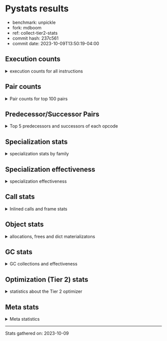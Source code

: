 
# Pystats results

- benchmark: unpickle
- fork: mdboom
- ref: collect-tier2-stats
- commit hash: 237c561
- commit date: 2023-10-09T13:50:19-04:00

## Execution counts

<details>
<summary> execution counts for all instructions </summary>

|Name | Count | Self | Cumulative | Miss ratio | 
|---|---:|---:|---:|---:|
| LOAD_FAST | 785,460 | 37.2% | 37.2% |  |
| CALL_BUILTIN_FAST_WITH_KEYWORDS | 430,860 | 20.4% | 57.6% |  |
| POP_TOP | 430,740 | 20.4% | 78.0% |  |
| PUSH_NULL | 400,440 | 19.0% | 96.9% |  |
| ENTER_EXECUTOR | 61,440 | 2.9% | 99.8% |  |
| STORE_FAST | 540 | 0.0% | 99.9% |  |
| LOAD_ATTR_MODULE | 400 | 0.0% | 99.9% |  |
| LOAD_GLOBAL_MODULE | 340 | 0.0% | 99.9% |  |
| CALL | 320 | 0.0% | 99.9% |  |
| LOAD_ATTR | 220 | 0.0% | 99.9% |  |
| LOAD_DEREF | 180 | 0.0% | 99.9% |  |
| LOAD_ATTR_WITH_HINT | 180 | 0.0% | 99.9% |  |
| LOAD_GLOBAL | 160 | 0.0% | 99.9% |  |
| GET_ITER | 120 | 0.0% | 99.9% |  |
| RETURN_VALUE | 120 | 0.0% | 100.0% |  |
| CALL_FUNCTION_EX | 120 | 0.0% | 100.0% |  |
| RESUME_CHECK | 120 | 0.0% | 100.0% |  |
| NOP | 60 | 0.0% | 100.0% |  |
| BUILD_LIST | 60 | 0.0% | 100.0% |  |
| BUILD_TUPLE | 60 | 0.0% | 100.0% |  |
| CALL_INTRINSIC_1 | 60 | 0.0% | 100.0% |  |
| COPY_FREE_VARS | 60 | 0.0% | 100.0% |  |
| LIST_EXTEND | 60 | 0.0% | 100.0% |  |
| LOAD_FAST_LOAD_FAST | 60 | 0.0% | 100.0% |  |
| BINARY_OP_SUBTRACT_FLOAT | 60 | 0.0% | 100.0% |  |
| CALL_BUILTIN_CLASS | 60 | 0.0% | 100.0% |  |
| FOR_ITER_RANGE | 60 | 0.0% | 100.0% |  |
| FOR_ITER_TUPLE | 60 | 0.0% | 100.0% |  |
| LOAD_GLOBAL_BUILTIN | 60 | 0.0% | 100.0% |  |
| BINARY_OP | 20 | 0.0% | 100.0% |  |


</details>

## Pair counts

<details>
<summary> Pair counts for top 100 pairs </summary>

|Pair | Count | Self | Cumulative | 
|---|---:|---:|---:|
| CALL_BUILTIN_FAST_WITH_KEYWORDS POP_TOP | 430,680 | 20.4% | 20.4% |
| PUSH_NULL LOAD_FAST | 400,080 | 18.9% | 39.3% |
| LOAD_FAST CALL_BUILTIN_FAST_WITH_KEYWORDS | 399,960 | 18.9% | 58.3% |
| LOAD_FAST PUSH_NULL | 384,660 | 18.2% | 76.5% |
| POP_TOP LOAD_FAST | 384,600 | 18.2% | 94.7% |
| POP_TOP ENTER_EXECUTOR | 46,080 | 2.2% | 96.9% |
| ENTER_EXECUTOR CALL_BUILTIN_FAST_WITH_KEYWORDS | 30,720 | 1.5% | 98.3% |
| ENTER_EXECUTOR ENTER_EXECUTOR | 15,360 | 0.7% | 99.0% |
| ENTER_EXECUTOR PUSH_NULL | 15,300 | 0.7% | 99.8% |
| STORE_FAST LOAD_FAST | 360 | 0.0% | 99.8% |
| LOAD_ATTR_MODULE PUSH_NULL | 340 | 0.0% | 99.8% |
| PUSH_NULL CALL | 180 | 0.0% | 99.8% |
| CALL_BUILTIN_FAST_WITH_KEYWORDS STORE_FAST | 180 | 0.0% | 99.8% |
| LOAD_GLOBAL_MODULE LOAD_FAST | 180 | 0.0% | 99.8% |
| LOAD_FAST LOAD_ATTR_MODULE | 160 | 0.0% | 99.8% |
| LOAD_ATTR LOAD_ATTR_MODULE | 140 | 0.0% | 99.8% |
| LOAD_FAST LOAD_ATTR | 140 | 0.0% | 99.8% |
| PUSH_NULL LOAD_GLOBAL_MODULE | 120 | 0.0% | 99.8% |
| LOAD_DEREF PUSH_NULL | 120 | 0.0% | 99.9% |
| LOAD_FAST GET_ITER | 120 | 0.0% | 99.9% |
| LOAD_FAST LOAD_ATTR_WITH_HINT | 120 | 0.0% | 99.9% |
| LOAD_GLOBAL LOAD_GLOBAL_MODULE | 120 | 0.0% | 99.9% |
| LOAD_ATTR_WITH_HINT CALL_BUILTIN_FAST_WITH_KEYWORDS | 120 | 0.0% | 99.9% |
| LOAD_GLOBAL_MODULE LOAD_ATTR_MODULE | 100 | 0.0% | 99.9% |
| GET_ITER FOR_ITER_RANGE | 60 | 0.0% | 99.9% |
| GET_ITER FOR_ITER_TUPLE | 60 | 0.0% | 99.9% |
| NOP LOAD_DEREF | 60 | 0.0% | 99.9% |
| POP_TOP NOP | 60 | 0.0% | 99.9% |
| PUSH_NULL LOAD_GLOBAL | 60 | 0.0% | 99.9% |
| RETURN_VALUE RETURN_VALUE | 60 | 0.0% | 99.9% |
| BUILD_LIST LOAD_DEREF | 60 | 0.0% | 99.9% |
| BUILD_TUPLE STORE_FAST | 60 | 0.0% | 99.9% |
| CALL POP_TOP | 60 | 0.0% | 99.9% |
| CALL CALL | 60 | 0.0% | 99.9% |
| CALL LOAD_FAST | 60 | 0.0% | 99.9% |
| CALL STORE_FAST | 60 | 0.0% | 99.9% |
| CALL CALL_BUILTIN_FAST_WITH_KEYWORDS | 60 | 0.0% | 99.9% |
| CALL_FUNCTION_EX COPY_FREE_VARS | 60 | 0.0% | 99.9% |
| CALL_FUNCTION_EX RESUME_CHECK | 60 | 0.0% | 99.9% |
| CALL_INTRINSIC_1 CALL_FUNCTION_EX | 60 | 0.0% | 99.9% |
| COPY_FREE_VARS RESUME_CHECK | 60 | 0.0% | 99.9% |
| LIST_EXTEND CALL_INTRINSIC_1 | 60 | 0.0% | 99.9% |
| LOAD_ATTR LOAD_ATTR_WITH_HINT | 60 | 0.0% | 99.9% |
| LOAD_DEREF LIST_EXTEND | 60 | 0.0% | 99.9% |
| LOAD_FAST BUILD_LIST | 60 | 0.0% | 99.9% |
| LOAD_FAST BUILD_TUPLE | 60 | 0.0% | 99.9% |
| LOAD_FAST CALL_FUNCTION_EX | 60 | 0.0% | 99.9% |
| LOAD_FAST_LOAD_FAST LOAD_FAST | 60 | 0.0% | 99.9% |
| STORE_FAST LOAD_FAST_LOAD_FAST | 60 | 0.0% | 99.9% |
| BINARY_OP_SUBTRACT_FLOAT RETURN_VALUE | 60 | 0.0% | 100.0% |
| CALL_BUILTIN_CLASS STORE_FAST | 60 | 0.0% | 100.0% |
| FOR_ITER_RANGE STORE_FAST | 60 | 0.0% | 100.0% |
| FOR_ITER_TUPLE STORE_FAST | 60 | 0.0% | 100.0% |
| LOAD_ATTR_MODULE STORE_FAST | 60 | 0.0% | 100.0% |
| LOAD_ATTR_WITH_HINT CALL | 60 | 0.0% | 100.0% |
| LOAD_GLOBAL_BUILTIN LOAD_FAST | 60 | 0.0% | 100.0% |
| LOAD_GLOBAL_MODULE LOAD_ATTR | 60 | 0.0% | 100.0% |
| RESUME_CHECK LOAD_DEREF | 60 | 0.0% | 100.0% |
| RESUME_CHECK LOAD_FAST | 60 | 0.0% | 100.0% |
| RETURN_VALUE LOAD_GLOBAL | 40 | 0.0% | 100.0% |
| ENTER_EXECUTOR LOAD_GLOBAL_MODULE | 40 | 0.0% | 100.0% |
| LOAD_FAST BINARY_OP_SUBTRACT_FLOAT | 40 | 0.0% | 100.0% |
| LOAD_FAST CALL_BUILTIN_CLASS | 40 | 0.0% | 100.0% |
| STORE_FAST LOAD_GLOBAL | 40 | 0.0% | 100.0% |
| STORE_FAST LOAD_GLOBAL_BUILTIN | 40 | 0.0% | 100.0% |
| STORE_FAST LOAD_GLOBAL_MODULE | 40 | 0.0% | 100.0% |
| RETURN_VALUE LOAD_GLOBAL_MODULE | 20 | 0.0% | 100.0% |
| BINARY_OP BINARY_OP_SUBTRACT_FLOAT | 20 | 0.0% | 100.0% |
| CALL CALL_BUILTIN_CLASS | 20 | 0.0% | 100.0% |
| ENTER_EXECUTOR LOAD_GLOBAL | 20 | 0.0% | 100.0% |
| LOAD_ATTR PUSH_NULL | 20 | 0.0% | 100.0% |
| LOAD_FAST BINARY_OP | 20 | 0.0% | 100.0% |
| LOAD_FAST CALL | 20 | 0.0% | 100.0% |
| LOAD_GLOBAL LOAD_ATTR | 20 | 0.0% | 100.0% |
| LOAD_GLOBAL LOAD_GLOBAL_BUILTIN | 20 | 0.0% | 100.0% |


</details>

## Predecessor/Successor Pairs

<details>
<summary> Top 5 predecessors and successors of each opcode </summary>

### GET_ITER

<details>
<summary> Successors and predecessors for GET_ITER </summary>

|Predecessors | Count | Percentage | 
|---|---:|---:|
| LOAD_FAST | 120 | 100.0% |

|Successors | Count | Percentage | 
|---|---:|---:|
| FOR_ITER_RANGE | 60 | 50.0% |
| FOR_ITER_TUPLE | 60 | 50.0% |


</details>

### NOP

<details>
<summary> Successors and predecessors for NOP </summary>

|Predecessors | Count | Percentage | 
|---|---:|---:|
| POP_TOP | 60 | 100.0% |

|Successors | Count | Percentage | 
|---|---:|---:|
| LOAD_DEREF | 60 | 100.0% |


</details>

### POP_TOP

<details>
<summary> Successors and predecessors for POP_TOP </summary>

|Predecessors | Count | Percentage | 
|---|---:|---:|
| CALL_BUILTIN_FAST_WITH_KEYWORDS | 430,680 | 100.0% |
| CALL | 60 | 0.0% |

|Successors | Count | Percentage | 
|---|---:|---:|
| LOAD_FAST | 384,600 | 89.3% |
| ENTER_EXECUTOR | 46,080 | 10.7% |
| NOP | 60 | 0.0% |


</details>

### PUSH_NULL

<details>
<summary> Successors and predecessors for PUSH_NULL </summary>

|Predecessors | Count | Percentage | 
|---|---:|---:|
| LOAD_FAST | 384,660 | 96.1% |
| ENTER_EXECUTOR | 15,300 | 3.8% |
| LOAD_ATTR_MODULE | 340 | 0.1% |
| LOAD_DEREF | 120 | 0.0% |
| LOAD_ATTR | 20 | 0.0% |

|Successors | Count | Percentage | 
|---|---:|---:|
| LOAD_FAST | 400,080 | 99.9% |
| CALL | 180 | 0.0% |
| LOAD_GLOBAL_MODULE | 120 | 0.0% |
| LOAD_GLOBAL | 60 | 0.0% |


</details>

### RETURN_VALUE

<details>
<summary> Successors and predecessors for RETURN_VALUE </summary>

|Predecessors | Count | Percentage | 
|---|---:|---:|
| RETURN_VALUE | 60 | 50.0% |
| BINARY_OP_SUBTRACT_FLOAT | 60 | 50.0% |

|Successors | Count | Percentage | 
|---|---:|---:|
| RETURN_VALUE | 60 | 50.0% |
| LOAD_GLOBAL | 40 | 33.3% |
| LOAD_GLOBAL_MODULE | 20 | 16.7% |


</details>

### BINARY_OP

<details>
<summary> Successors and predecessors for BINARY_OP </summary>

|Predecessors | Count | Percentage | 
|---|---:|---:|
| LOAD_FAST | 20 | 100.0% |

|Successors | Count | Percentage | 
|---|---:|---:|
| BINARY_OP_SUBTRACT_FLOAT | 20 | 100.0% |


</details>

### BUILD_LIST

<details>
<summary> Successors and predecessors for BUILD_LIST </summary>

|Predecessors | Count | Percentage | 
|---|---:|---:|
| LOAD_FAST | 60 | 100.0% |

|Successors | Count | Percentage | 
|---|---:|---:|
| LOAD_DEREF | 60 | 100.0% |


</details>

### BUILD_TUPLE

<details>
<summary> Successors and predecessors for BUILD_TUPLE </summary>

|Predecessors | Count | Percentage | 
|---|---:|---:|
| LOAD_FAST | 60 | 100.0% |

|Successors | Count | Percentage | 
|---|---:|---:|
| STORE_FAST | 60 | 100.0% |


</details>

### CALL

<details>
<summary> Successors and predecessors for CALL </summary>

|Predecessors | Count | Percentage | 
|---|---:|---:|
| PUSH_NULL | 180 | 56.2% |
| CALL | 60 | 18.8% |
| LOAD_ATTR_WITH_HINT | 60 | 18.8% |
| LOAD_FAST | 20 | 6.2% |

|Successors | Count | Percentage | 
|---|---:|---:|
| POP_TOP | 60 | 18.8% |
| CALL | 60 | 18.8% |
| LOAD_FAST | 60 | 18.8% |
| STORE_FAST | 60 | 18.8% |
| CALL_BUILTIN_FAST_WITH_KEYWORDS | 60 | 18.8% |


</details>

### CALL_FUNCTION_EX

<details>
<summary> Successors and predecessors for CALL_FUNCTION_EX </summary>

|Predecessors | Count | Percentage | 
|---|---:|---:|
| CALL_INTRINSIC_1 | 60 | 50.0% |
| LOAD_FAST | 60 | 50.0% |

|Successors | Count | Percentage | 
|---|---:|---:|
| COPY_FREE_VARS | 60 | 50.0% |
| RESUME_CHECK | 60 | 50.0% |


</details>

### CALL_INTRINSIC_1

<details>
<summary> Successors and predecessors for CALL_INTRINSIC_1 </summary>

|Predecessors | Count | Percentage | 
|---|---:|---:|
| LIST_EXTEND | 60 | 100.0% |

|Successors | Count | Percentage | 
|---|---:|---:|
| CALL_FUNCTION_EX | 60 | 100.0% |


</details>

### COPY_FREE_VARS

<details>
<summary> Successors and predecessors for COPY_FREE_VARS </summary>

|Predecessors | Count | Percentage | 
|---|---:|---:|
| CALL_FUNCTION_EX | 60 | 100.0% |

|Successors | Count | Percentage | 
|---|---:|---:|
| RESUME_CHECK | 60 | 100.0% |


</details>

### ENTER_EXECUTOR

<details>
<summary> Successors and predecessors for ENTER_EXECUTOR </summary>

|Predecessors | Count | Percentage | 
|---|---:|---:|
| POP_TOP | 46,080 | 75.0% |
| ENTER_EXECUTOR | 15,360 | 25.0% |

|Successors | Count | Percentage | 
|---|---:|---:|
| CALL_BUILTIN_FAST_WITH_KEYWORDS | 30,720 | 50.0% |
| ENTER_EXECUTOR | 15,360 | 25.0% |
| PUSH_NULL | 15,300 | 24.9% |
| LOAD_GLOBAL_MODULE | 40 | 0.1% |
| LOAD_GLOBAL | 20 | 0.0% |


</details>

### LIST_EXTEND

<details>
<summary> Successors and predecessors for LIST_EXTEND </summary>

|Predecessors | Count | Percentage | 
|---|---:|---:|
| LOAD_DEREF | 60 | 100.0% |

|Successors | Count | Percentage | 
|---|---:|---:|
| CALL_INTRINSIC_1 | 60 | 100.0% |


</details>

### LOAD_ATTR

<details>
<summary> Successors and predecessors for LOAD_ATTR </summary>

|Predecessors | Count | Percentage | 
|---|---:|---:|
| LOAD_FAST | 140 | 63.6% |
| LOAD_GLOBAL_MODULE | 60 | 27.3% |
| LOAD_GLOBAL | 20 | 9.1% |

|Successors | Count | Percentage | 
|---|---:|---:|
| LOAD_ATTR_MODULE | 140 | 63.6% |
| LOAD_ATTR_WITH_HINT | 60 | 27.3% |
| PUSH_NULL | 20 | 9.1% |


</details>

### LOAD_DEREF

<details>
<summary> Successors and predecessors for LOAD_DEREF </summary>

|Predecessors | Count | Percentage | 
|---|---:|---:|
| NOP | 60 | 33.3% |
| BUILD_LIST | 60 | 33.3% |
| RESUME_CHECK | 60 | 33.3% |

|Successors | Count | Percentage | 
|---|---:|---:|
| PUSH_NULL | 120 | 66.7% |
| LIST_EXTEND | 60 | 33.3% |


</details>

### LOAD_FAST

<details>
<summary> Successors and predecessors for LOAD_FAST </summary>

|Predecessors | Count | Percentage | 
|---|---:|---:|
| PUSH_NULL | 400,080 | 50.9% |
| POP_TOP | 384,600 | 49.0% |
| STORE_FAST | 360 | 0.0% |
| LOAD_GLOBAL_MODULE | 180 | 0.0% |
| CALL | 60 | 0.0% |

|Successors | Count | Percentage | 
|---|---:|---:|
| CALL_BUILTIN_FAST_WITH_KEYWORDS | 399,960 | 50.9% |
| PUSH_NULL | 384,660 | 49.0% |
| LOAD_ATTR_MODULE | 160 | 0.0% |
| LOAD_ATTR | 140 | 0.0% |
| GET_ITER | 120 | 0.0% |


</details>

### LOAD_FAST_LOAD_FAST

<details>
<summary> Successors and predecessors for LOAD_FAST_LOAD_FAST </summary>

|Predecessors | Count | Percentage | 
|---|---:|---:|
| STORE_FAST | 60 | 100.0% |

|Successors | Count | Percentage | 
|---|---:|---:|
| LOAD_FAST | 60 | 100.0% |


</details>

### LOAD_GLOBAL

<details>
<summary> Successors and predecessors for LOAD_GLOBAL </summary>

|Predecessors | Count | Percentage | 
|---|---:|---:|
| PUSH_NULL | 60 | 37.5% |
| RETURN_VALUE | 40 | 25.0% |
| STORE_FAST | 40 | 25.0% |
| ENTER_EXECUTOR | 20 | 12.5% |

|Successors | Count | Percentage | 
|---|---:|---:|
| LOAD_GLOBAL_MODULE | 120 | 75.0% |
| LOAD_ATTR | 20 | 12.5% |
| LOAD_GLOBAL_BUILTIN | 20 | 12.5% |


</details>

### STORE_FAST

<details>
<summary> Successors and predecessors for STORE_FAST </summary>

|Predecessors | Count | Percentage | 
|---|---:|---:|
| CALL_BUILTIN_FAST_WITH_KEYWORDS | 180 | 33.3% |
| BUILD_TUPLE | 60 | 11.1% |
| CALL | 60 | 11.1% |
| CALL_BUILTIN_CLASS | 60 | 11.1% |
| FOR_ITER_RANGE | 60 | 11.1% |

|Successors | Count | Percentage | 
|---|---:|---:|
| LOAD_FAST | 360 | 66.7% |
| LOAD_FAST_LOAD_FAST | 60 | 11.1% |
| LOAD_GLOBAL | 40 | 7.4% |
| LOAD_GLOBAL_BUILTIN | 40 | 7.4% |
| LOAD_GLOBAL_MODULE | 40 | 7.4% |


</details>

### BINARY_OP_SUBTRACT_FLOAT

<details>
<summary> Successors and predecessors for BINARY_OP_SUBTRACT_FLOAT </summary>

|Predecessors | Count | Percentage | 
|---|---:|---:|
| LOAD_FAST | 40 | 66.7% |
| BINARY_OP | 20 | 33.3% |

|Successors | Count | Percentage | 
|---|---:|---:|
| RETURN_VALUE | 60 | 100.0% |


</details>

### CALL_BUILTIN_CLASS

<details>
<summary> Successors and predecessors for CALL_BUILTIN_CLASS </summary>

|Predecessors | Count | Percentage | 
|---|---:|---:|
| LOAD_FAST | 40 | 66.7% |
| CALL | 20 | 33.3% |

|Successors | Count | Percentage | 
|---|---:|---:|
| STORE_FAST | 60 | 100.0% |


</details>

### CALL_BUILTIN_FAST_WITH_KEYWORDS

<details>
<summary> Successors and predecessors for CALL_BUILTIN_FAST_WITH_KEYWORDS </summary>

|Predecessors | Count | Percentage | 
|---|---:|---:|
| LOAD_FAST | 399,960 | 92.8% |
| ENTER_EXECUTOR | 30,720 | 7.1% |
| LOAD_ATTR_WITH_HINT | 120 | 0.0% |
| CALL | 60 | 0.0% |

|Successors | Count | Percentage | 
|---|---:|---:|
| POP_TOP | 430,680 | 100.0% |
| STORE_FAST | 180 | 0.0% |


</details>

### FOR_ITER_RANGE

<details>
<summary> Successors and predecessors for FOR_ITER_RANGE </summary>

|Predecessors | Count | Percentage | 
|---|---:|---:|
| GET_ITER | 60 | 100.0% |

|Successors | Count | Percentage | 
|---|---:|---:|
| STORE_FAST | 60 | 100.0% |


</details>

### FOR_ITER_TUPLE

<details>
<summary> Successors and predecessors for FOR_ITER_TUPLE </summary>

|Predecessors | Count | Percentage | 
|---|---:|---:|
| GET_ITER | 60 | 100.0% |

|Successors | Count | Percentage | 
|---|---:|---:|
| STORE_FAST | 60 | 100.0% |


</details>

### LOAD_ATTR_MODULE

<details>
<summary> Successors and predecessors for LOAD_ATTR_MODULE </summary>

|Predecessors | Count | Percentage | 
|---|---:|---:|
| LOAD_FAST | 160 | 40.0% |
| LOAD_ATTR | 140 | 35.0% |
| LOAD_GLOBAL_MODULE | 100 | 25.0% |

|Successors | Count | Percentage | 
|---|---:|---:|
| PUSH_NULL | 340 | 85.0% |
| STORE_FAST | 60 | 15.0% |


</details>

### LOAD_ATTR_WITH_HINT

<details>
<summary> Successors and predecessors for LOAD_ATTR_WITH_HINT </summary>

|Predecessors | Count | Percentage | 
|---|---:|---:|
| LOAD_FAST | 120 | 66.7% |
| LOAD_ATTR | 60 | 33.3% |

|Successors | Count | Percentage | 
|---|---:|---:|
| CALL_BUILTIN_FAST_WITH_KEYWORDS | 120 | 66.7% |
| CALL | 60 | 33.3% |


</details>

### LOAD_GLOBAL_BUILTIN

<details>
<summary> Successors and predecessors for LOAD_GLOBAL_BUILTIN </summary>

|Predecessors | Count | Percentage | 
|---|---:|---:|
| STORE_FAST | 40 | 66.7% |
| LOAD_GLOBAL | 20 | 33.3% |

|Successors | Count | Percentage | 
|---|---:|---:|
| LOAD_FAST | 60 | 100.0% |


</details>

### LOAD_GLOBAL_MODULE

<details>
<summary> Successors and predecessors for LOAD_GLOBAL_MODULE </summary>

|Predecessors | Count | Percentage | 
|---|---:|---:|
| PUSH_NULL | 120 | 35.3% |
| LOAD_GLOBAL | 120 | 35.3% |
| ENTER_EXECUTOR | 40 | 11.8% |
| STORE_FAST | 40 | 11.8% |
| RETURN_VALUE | 20 | 5.9% |

|Successors | Count | Percentage | 
|---|---:|---:|
| LOAD_FAST | 180 | 52.9% |
| LOAD_ATTR_MODULE | 100 | 29.4% |
| LOAD_ATTR | 60 | 17.6% |


</details>

### RESUME_CHECK

<details>
<summary> Successors and predecessors for RESUME_CHECK </summary>

|Predecessors | Count | Percentage | 
|---|---:|---:|
| CALL_FUNCTION_EX | 60 | 50.0% |
| COPY_FREE_VARS | 60 | 50.0% |

|Successors | Count | Percentage | 
|---|---:|---:|
| LOAD_DEREF | 60 | 50.0% |
| LOAD_FAST | 60 | 50.0% |


</details>


</details>

## Specialization stats

<details>
<summary> specialization stats by family </summary>

### BINARY_OP

<details>
<summary> specialization stats for BINARY_OP family </summary>

|Kind | Count | Ratio | 
|---|---:|---:|
|          hit | 60 | 75.0% |

| | Count | Ratio | 
|---|---:|---:|
| Success | 20 | 100.0% |
| Failure | 0 | 0.0% |


</details>

### CALL

<details>
<summary> specialization stats for CALL family </summary>

|Kind | Count | Ratio | 
|---|---:|---:|
|     deferred | 180 | 0.0% |
|          hit | 430,920 | 99.9% |

| | Count | Ratio | 
|---|---:|---:|
| Success | 80 | 57.1% |
| Failure | 60 | 42.9% |

|Failure kind | Count | Ratio | 
|---|---:|---:|
| cfunc noargs | 60 | 100.0% |


</details>

### FOR_ITER

<details>
<summary> specialization stats for FOR_ITER family </summary>

|Kind | Count | Ratio | 
|---|---:|---:|
|          hit | 120 | 100.0% |


</details>

### LOAD_ATTR

<details>
<summary> specialization stats for LOAD_ATTR family </summary>

|Kind | Count | Ratio | 
|---|---:|---:|
|     deferred | 20 | 2.5% |
|          hit | 580 | 72.5% |

| | Count | Ratio | 
|---|---:|---:|
| Success | 200 | 100.0% |
| Failure | 0 | 0.0% |


</details>

### LOAD_GLOBAL

<details>
<summary> specialization stats for LOAD_GLOBAL family </summary>

|Kind | Count | Ratio | 
|---|---:|---:|
|     deferred | 20 | 3.6% |
|          hit | 400 | 71.4% |

| | Count | Ratio | 
|---|---:|---:|
| Success | 140 | 100.0% |
| Failure | 0 | 0.0% |


</details>


</details>

## Specialization effectiveness

<details>
<summary> specialization effectiveness </summary>

|Instructions | Count | Ratio | 
|---|---:|---:|
| Basic | 1,679,580 | 79.5% |
| Not specialized | 720 | 0.0% |
| Specialized | 432,200 | 20.5% |

### Deferred by instruction

<details>
<summary> deferred by instruction </summary>

|Name | Count | Ratio | 
|---|---:|---:|
| CALL | 180 | 81.8% |
| LOAD_ATTR | 20 | 9.1% |
| LOAD_GLOBAL | 20 | 9.1% |
| BINARY_SLICE | 0 | 0.0% |
| STORE_SLICE | 0 | 0.0% |
| BINARY_SUBSCR | 0 | 0.0% |
| GET_ITER | 0 | 0.0% |
| NOP | 0 | 0.0% |
| POP_TOP | 0 | 0.0% |
| PUSH_NULL | 0 | 0.0% |


</details>

### Misses by instruction

<details>
<summary> misses by instruction </summary>


</details>


</details>

## Call stats

<details>
<summary> Inlined calls and frame stats </summary>

| | Count | Ratio | 
|---|---:|---:|
| Calls to PyEval_EvalDefault | 0 | 0.0% |
| Calls to Python functions inlined | 120 | 100.0% |
| Calls via PyEval_EvalFrame (total) | 0 | 0.0% |
| Calls via PyEval_EvalFrame (vector) | 0 | 0.0% |
| Calls via PyEval_EvalFrame (generator) | 0 | 0.0% |
| Calls via PyEval_EvalFrame (legacy) | 0 | 0.0% |
| Calls via PyEval_EvalFrame (function vectorcall) | 0 | 0.0% |
| Calls via PyEval_EvalFrame (build class) | 0 | 0.0% |
| Calls via PyEval_EvalFrame (slot) | 0 | 0.0% |
| Calls via PyEval_EvalFrame (function ex) | 120 | 100.0% |
| Calls via PyEval_EvalFrame (api) | 0 | 0.0% |
| Calls via PyEval_EvalFrame (method) | 0 | 0.0% |
| Frame objects created | 0 | 0.0% |
| Frames pushed | 120 | 100.0% |


</details>

## Object stats

<details>
<summary> allocations, frees and dict materializatons </summary>

| | Count | Ratio | 
|---|---:|---:|
| Allocations from freelist | 5,530,180 | 7.1% |
| Frees to freelist | 5,530,140 |  |
| Allocations | 72,209,060 | 92.9% |
| Allocations to 512 bytes | 70,979,780 | 91.3% |
| Allocations to 4 kbytes | 1,229,040 | 1.6% |
| Allocations over 4 kbytes | 240 | 0.0% |
| Frees | 74,973,445 |  |
| New values | 0 |  |
| Interpreter increfs | 848,320 | 0.5% |
| Interpreter decrefs | 1,294,620 | 0.5% |
| Increfs | 171,033,829 | 99.5% |
| Decrefs | 238,495,134 | 99.5% |
| Materialize dict (on request) | 0 |  |
| Materialize dict (new key) | 0 |  |
| Materialize dict (too big) | 0 |  |
| Materialize dict (str subclass) | 0 |  |
| Dematerialize dict | 0 |  |
| Method cache hits | 614,718 |  |
| Method cache misses | 307,262 |  |
| Method cache collisions | 307,250 |  |
| Method cache dunder hits | 614,900 |  |
| Method cache dunder misses | 40 |  |


</details>

## GC stats

<details>
<summary> GC collections and effectiveness </summary>

|Generation | Collections | Objects collected | Object visits | 
|---:|---:|---:|---:|
| 0 | 0 | 0 | 0 |
| 1 | 0 | 0 | 0 |
| 2 | 0 | 0 | 0 |


</details>

## Optimization (Tier 2) stats

<details>
<summary> statistics about the Tier 2 optimizer </summary>

| | Count | Ratio | 
|---|---:|---:|
| Optimization attempts | 0 |  |
| Traces created | 0 |  |
| Traces executed | 61,440 |  |
| Uops executed | 3,666,780 | 59.68 |
| Trace stack overflow | 0 |  |
| Trace stack underflow | 0 |  |
| Trace too long | 0 |  |
| Trace too short | 0 |  |
| Inner loop found | 0 |  |
| Recursive call | 0 |  |

### Trace length histogram

<details>
<summary> trace length histogram </summary>

|Range | Count | Ratio | 
|---|---:|---:|
| <= 1 | 0 |  |


</details>

### Optimized trace length histogram

<details>
<summary> optimized trace length histogram </summary>

|Range | Count | Ratio | 
|---|---:|---:|
| <= 1 | 0 |  |


</details>

### Trace run length histogram

<details>
<summary> trace run length histogram </summary>

|Range | Count | Ratio | 
|---|---:|---:|
| <= 1 | 0 | 0.0% |
| <= 2 | 0 | 0.0% |
| <= 4 | 0 | 0.0% |
| <= 8 | 15,420 | 25.1% |
| <= 16 | 0 | 0.0% |
| <= 32 | 0 | 0.0% |
| <= 64 | 0 | 0.0% |
| <= 128 | 46,020 | 74.9% |


</details>

### Uop execution stats

<details>
<summary> uop execution stats </summary>

|Name | Count | Self | Cumulative | Miss ratio | 
|---|---:|---:|---:|---:|
| LOAD_FAST | 1,073,880 | 29.3% | 29.3% |  |
| _SET_IP | 644,400 | 17.6% | 46.9% |  |
| PUSH_NULL | 521,640 | 14.2% | 61.1% |  |
| POP_TOP | 506,340 | 13.8% | 74.9% |  |
| CALL_BUILTIN_FAST_WITH_KEYWORDS | 490,920 | 13.4% | 88.3% |  |
| _POP_JUMP_IF_TRUE | 76,740 | 2.1% | 90.4% |  |
| _EXIT_TRACE | 61,440 | 1.7% | 92.1% |  |
| _ITER_CHECK_TUPLE | 61,380 | 1.7% | 93.7% |  |
| _IS_ITER_EXHAUSTED_TUPLE | 61,380 | 1.7% | 95.4% |  |
| STORE_FAST | 61,320 | 1.7% | 97.1% |  |
| _ITER_NEXT_TUPLE | 46,020 | 1.3% | 98.3% |  |
| _ITER_CHECK_RANGE | 15,360 | 0.4% | 98.7% |  |
| _IS_ITER_EXHAUSTED_RANGE | 15,360 | 0.4% | 99.2% |  |
| GET_ITER | 15,300 | 0.4% | 99.6% |  |
| _ITER_NEXT_RANGE | 15,300 | 0.4% | 100.0% |  |


</details>

### Unsupported opcodes

<details>
<summary> unsupported opcodes </summary>


</details>


</details>

## Meta stats

<details>
<summary> Meta statistics </summary>

| | Count | 
|---|---:|
| Number of data files | 20 |


</details>

---
Stats gathered on: 2023-10-09
